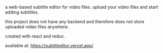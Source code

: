 a web-based subtitle editor for video files. upload your video files and start adding subtitles.

this project does not have any backend and therefore does not store uploaded video files anywhere.

created with react and redux.

available at: https://subtitleditor.vercel.app/
